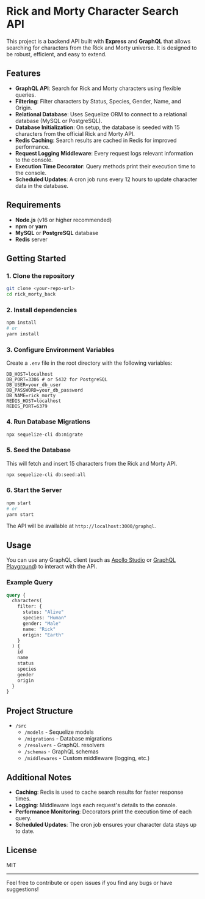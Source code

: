 # Rick and Morty Character Search API

This project is a backend API built with **Express** and **GraphQL** that allows searching for characters from the Rick and Morty universe. It is designed to be robust, efficient, and easy to extend.

## Features

- **GraphQL API**: Search for Rick and Morty characters using flexible queries.
- **Filtering**: Filter characters by Status, Species, Gender, Name, and Origin.
- **Relational Database**: Uses Sequelize ORM to connect to a relational database (MySQL or PostgreSQL).
- **Database Initialization**: On setup, the database is seeded with 15 characters from the official Rick and Morty API.
- **Redis Caching**: Search results are cached in Redis for improved performance.
- **Request Logging Middleware**: Every request logs relevant information to the console.
- **Execution Time Decorator**: Query methods print their execution time to the console.
- **Scheduled Updates**: A cron job runs every 12 hours to update character data in the database.

## Requirements

- **Node.js** (v16 or higher recommended)
- **npm** or **yarn**
- **MySQL** or **PostgreSQL** database
- **Redis** server

## Getting Started

### 1. Clone the repository

```bash
git clone <your-repo-url>
cd rick_morty_back
```

### 2. Install dependencies

```bash
npm install
# or
yarn install
```

### 3. Configure Environment Variables

Create a `.env` file in the root directory with the following variables:

```
DB_HOST=localhost
DB_PORT=3306 # or 5432 for PostgreSQL
DB_USER=your_db_user
DB_PASSWORD=your_db_password
DB_NAME=rick_morty
REDIS_HOST=localhost
REDIS_PORT=6379
```

### 4. Run Database Migrations

```bash
npx sequelize-cli db:migrate
```

### 5. Seed the Database

This will fetch and insert 15 characters from the Rick and Morty API.

```bash
npx sequelize-cli db:seed:all
```

### 6. Start the Server

```bash
npm start
# or
yarn start
```

The API will be available at `http://localhost:3000/graphql`.

## Usage

You can use any GraphQL client (such as [Apollo Studio](https://studio.apollographql.com/) or [GraphQL Playground](https://github.com/graphql/graphql-playground)) to interact with the API.

### Example Query

```graphql
query {
  characters(
    filter: {
      status: "Alive"
      species: "Human"
      gender: "Male"
      name: "Rick"
      origin: "Earth"
    }
  ) {
    id
    name
    status
    species
    gender
    origin
  }
}
```

## Project Structure

- `/src`
  - `/models` - Sequelize models
  - `/migrations` - Database migrations
  - `/resolvers` - GraphQL resolvers
  - `/schemas` - GraphQL schemas
  - `/middlewares` - Custom middleware (logging, etc.)

## Additional Notes

- **Caching**: Redis is used to cache search results for faster response times.
- **Logging**: Middleware logs each request's details to the console.
- **Performance Monitoring**: Decorators print the execution time of each query.
- **Scheduled Updates**: The cron job ensures your character data stays up to date.

## License

MIT

---

Feel free to contribute or open issues if you find any bugs or have suggestions!
